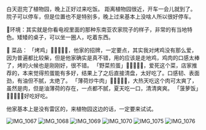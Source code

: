 
白天逛完了植物园，晚上正好过来吃饭。
距离植物园很近，开车一会儿就到了。
院子可以停车，但是位置也不是特别多，晚上过来基本上没啥人所以很好停车。

🌈环境：其实就是你看电视里面的那种东南亚农家院子的样子，非常的有当地特色。矮矮的桌子，可以坐一圈人，吃着东西。

🍣 菜品：
「烤鸡」🌟🌟🌟🌟🌟，他家的招牌，一定要点，其实我对烤鸡没有那么爱，因为普遍都比较柴，但是他家确实是真不错，用的应该是走地鸡，鸡肉的口感太棒了，烤的火候也是刚刚好，很不错。
「野菜煎蛋」🌟🌟🌟🌟🌟，爱死这个菜，店家推荐的，本来觉得煎蛋能有多好，结果上了之后直接清盘，太好吃了。口感韧、表面劲，有油但不腻，太绝了。
「薄荷炒牛肉」🌟🌟🌟🌟🌟，大热天吃这个肉可太爽了，虽然是肉，但是油薄荷的存在，一点都不腻，夏天吃一口，清清爽爽。
「菠萝饭」🌟🌟🌟🌟🌟好吃好吃。

他家基本上是没有雷区的，来植物园这边的话，一定要来试试。










![IMG_1067](https://github.com/user-attachments/assets/292872bc-2a52-458e-a037-4debf0930eca)
![IMG_1068](https://github.com/user-attachments/assets/b2b475af-abbf-41f0-bb76-e55ded47fef4)
![IMG_1069](https://github.com/user-attachments/assets/2de15d68-7eee-4e12-a7a6-8973c8857474)
![IMG_1070](https://github.com/user-attachments/assets/eb5557ef-f63a-40b1-833e-c8e81a377219)
![IMG_1075](https://github.com/user-attachments/assets/1ce89c89-5caf-4d2f-8e57-dbd9ff560c0c)
![IMG_1076](https://github.com/user-attachments/assets/98763253-aa4d-40a0-ab47-b73bb9b9dd41)